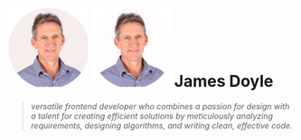 <h1>
    <img src="https://github.com/jamesd007/jamesd007/blob/main/images/JDCVPIC1%20with%20circlular1.png" width="140" height="140">
    <img src="https://github.com/jamesd007/jamesd007/blob/main/images/JDCVPIC1%20with%20circlular.png" width="140" height="140">
<!--     <img src="https://github.com/jamesd007/jamesd007/blob/main/images/JDCVPIC2.png" width="140" height="140"> -->
    James Doyle
</h1>

<blockquote>
  <i >
    versatile frontend developer who combines  a passion for design with a talent for creating efficient solutions by meticulously analyzing requirements, designing algorithms, and writing clean, effective code.
  </i>
</blockquote>

<!---
jamesd007/jamesd007 is a ✨ special ✨ repository because its `README.md` (this file) appears on your GitHub profile.
You can click the Preview link to take a look at your changes.
--->
